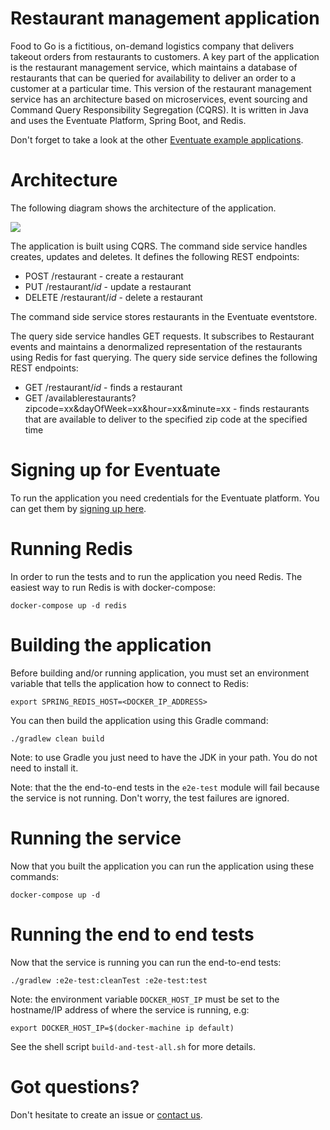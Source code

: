 
# Restaurant management application

Food to Go is a fictitious, on-demand logistics company that delivers takeout orders from restaurants to customers.
A key part of the application is the restaurant management service, which maintains a database of restaurants that can be queried for availability to deliver an order to a customer at a particular time.
This version of the restaurant management service has an architecture based on microservices, event sourcing and Command Query Responsibility Segregation (CQRS).
It is written in Java and uses the Eventuate Platform, Spring Boot, and Redis.

Don't forget to take a look at the other [Eventuate example applications](http://eventuate.io/exampleapps.html).

# Architecture

The following diagram shows the architecture of the application.

<img class="img-responsive" src="http://eventuate.io/demos/eventuate-restaurant-management-architecture.png">

The application is built using CQRS.
The command side service handles creates, updates and deletes.
It defines the following REST endpoints:

* POST /restaurant - create a restaurant
* PUT /restaurant/*id* - update a restaurant
* DELETE /restaurant/*id* - delete a restaurant

The command side service stores restaurants in the Eventuate eventstore.

The query side service handles GET requests.
It subscribes to Restaurant events and maintains a denormalized representation of the restaurants using Redis for fast querying.
The query side service defines the following REST endpoints:

* GET /restaurant/*id* - finds a restaurant
* GET /availablerestaurants?zipcode=xx&dayOfWeek=xx&hour=xx&minute=xx - finds restaurants that are available to deliver to the specified zip code at the specified time

# Signing up for Eventuate

To run the application you need credentials for the Eventuate platform.
You can get them by [signing up here](https://signup.eventuate.io/).

# Running Redis

In order to run the tests and to run the application you need Redis.
The easiest way to run Redis is with docker-compose:

```
docker-compose up -d redis
```

# Building the application

Before building and/or running application, you must set an environment variable that tells the application how to connect to Redis:

```
export SPRING_REDIS_HOST=<DOCKER_IP_ADDRESS>
```

You can then build the application using this Gradle command:

```
./gradlew clean build
```

Note: to use Gradle you just need to have the JDK in your path. You do not need to install it.

Note: that the the end-to-end tests in the `e2e-test` module will fail because the service is not running.
Don't worry, the test failures are ignored.

# Running the service

Now that you built the application you can run the application using these commands:

```
docker-compose up -d
```

# Running the end to end tests

Now that the service is running you can run the end-to-end tests:

```
./gradlew :e2e-test:cleanTest :e2e-test:test
```

Note: the environment variable `DOCKER_HOST_IP` must be set to the hostname/IP address of where the service is running, e.g:

```
export DOCKER_HOST_IP=$(docker-machine ip default)
```

See the shell script `build-and-test-all.sh` for more details.

# Got questions?

Don't hesitate to create an issue or [contact us](http://eventuate.io/contact.html).
